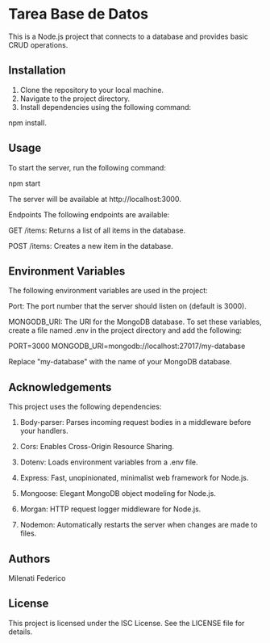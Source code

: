 
# Tarea Base de Datos

This is a Node.js project that connects to a database and provides basic CRUD operations.


## Installation

1.	Clone the repository to your local machine.
2.	Navigate to the project directory.
3.	Install dependencies using the following command:

npm install.
## Usage

To start the server, run the following command:

npm start

The server will be available at http://localhost:3000.

Endpoints
The following endpoints are available:

GET /items: Returns a list of all items in the database.

POST /items: Creates a new item in the database.

## Environment Variables

The following environment variables are used in the project:

Port: The port number that the server should listen on (default is 3000).

MONGODB_URI: The URI for the MongoDB database.
To set these variables, create a file named .env in the project directory and add the following:

PORT=3000
MONGODB_URI=mongodb://localhost:27017/my-database

Replace "my-database" with the name of your MongoDB database.




## Acknowledgements

 This project uses the following dependencies:

1. Body-parser: Parses incoming request bodies in a middleware before your handlers.

2. Cors: Enables Cross-Origin Resource Sharing.

3. Dotenv: Loads environment variables from a .env file.

4. Express: Fast, unopinionated, minimalist web framework for Node.js.

5. Mongoose: Elegant MongoDB object modeling for Node.js.

6. Morgan: HTTP request logger middleware for Node.js.

7. Nodemon: Automatically restarts the server when changes are made to files.
## Authors

Milenati Federico


## License

This project is licensed under the ISC License. See the LICENSE file for details.

